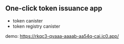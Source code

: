 ## One-click token issuance app

* token canister
* token registry canister

demo: https://rkqc3-qyaaa-aaaab-aa54q-cai.ic0.app/
